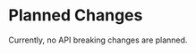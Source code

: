 <!-- SPDX-FileCopyrightText: 2023 geisserml <geisserml@gmail.com> -->
<!-- SPDX-License-Identifier: CC-BY-4.0 -->

# Planned Changes

<!-- The following API breaking changes are in consideration for the next major release: -->
Currently, no API breaking changes are planned.
